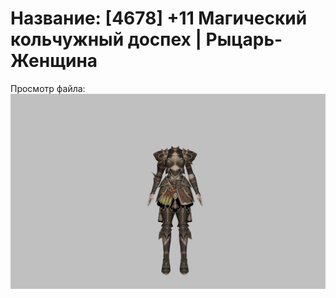 # Название: [4678] +11 Магический кольчужный доспех | Рыцарь-Женщина

Просмотр файла:
![p010006.png](p010006.png)